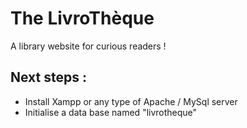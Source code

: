 # The LivroThèque
A library website for curious readers ! <br>

## Next steps :

<ul>
    <li>Install Xampp or any type of Apache / MySql server</li>
    <li>Initialise a data base named "livrotheque" </li>
</ul>